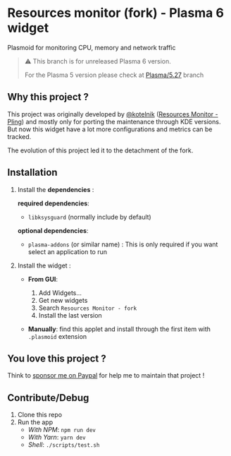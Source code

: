 # Resources monitor (fork) - Plasma 6 widget

Plasmoid for monitoring CPU, memory and network traffic

> ⚠️ This branch is for unreleased Plasma 6 version.
>
> For the Plasma 5 version please check at [Plasma/5.27](https://github.com/orblazer/plasma-applet-resources-monitor/tree/Plasma/5.27) branch

## Why this project ?

This project was originally developed by [@kotelnik](https://github.com/kotelnik) ([Resources Monitor - Pling](https://www.pling.com/p/998908)) and mostly only for porting the maintenance through KDE versions.
But now this widget have a lot more configurations and metrics can be tracked.

The evolution of this project led it to the detachment of the fork.

## Installation

1. Install the **dependencies** :

   **required dependencies**:

   - `libksysguard` (normally include by default)

   **optional dependencies**:

   - `plasma-addons` (or similar name) : This is only required if you want select an application to run

2. Install the widget :

   - **From GUI**:

     1. Add Widgets...
     2. Get new widgets
     3. Search `Resources Monitor - fork`
     4. Install the last version

   - **Manually**: find this applet and install through the first item with `.plasmoid` extension

## You love this project ?

Think to [sponsor me on Paypal](https://www.paypal.me/orblazer) for help me to maintain that project !

## Contribute/Debug

1. Clone this repo
2. Run the app
   - _With NPM_: `npm run dev`
   - _With Yarn_: `yarn dev`
   - _Shell_: `./scripts/test.sh`
